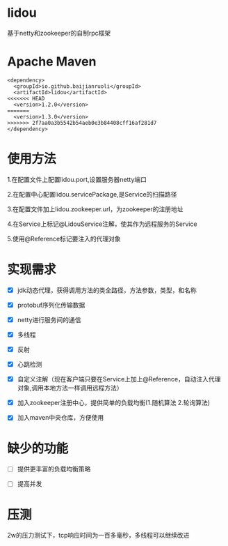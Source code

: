 # lidou
基于netty和zookeeper的自制rpc框架

# Apache Maven

```
<dependency>
  <groupId>io.github.baijianruoli</groupId>
  <artifactId>lidou</artifactId>
<<<<<<< HEAD
  <version>1.2.0</version>
=======
  <version>1.3.0</version>
>>>>>>> 2f7aa0a3b5542b54aeb0e3b84408cff16af281d7
</dependency>
```

# 使用方法

1.在配置文件上配置lidou.port,设置服务器netty端口

2.在配置中心配置lidou.servicePackage,是Service的扫描路径

3.在配置文件加上lidou.zookeeper.url，为zookeeper的注册地址

4.在Service上标记@LidouService注解，使其作为远程服务的Service

5.使用@Reference标记要注入的代理对象

# 实现需求
- [x] jdk动态代理，获得调用方法的类全路径，方法参数，类型，和名称

- [x] protobuf序列化传输数据

- [x] netty进行服务间的通信

- [x] 多线程

- [x] 反射

- [x] 心跳检测

- [x] 自定义注解（现在客户端只要在Service上加上@Reference，自动注入代理对象,调用本地方法一样调用远程方法）

- [x] 加入zookeeper注册中心，提供简单的负载均衡(1.随机算法 2.轮询算法)

- [x] 加入maven中央仓库，方便使用

# 缺少的功能
- [ ]  提供更丰富的负载均衡策略
- [ ]  提高并发


# 压测
2w的压力测试下，tcp响应时间为一百多毫秒，多线程可以继续改进
